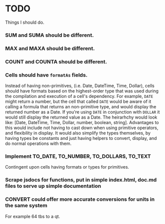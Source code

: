 # TODO
Things I should do.


### SUM and SUMA should be different.


### MAX and MAXA should be different.


### COUNT and COUNTA should be different.


### Cells should have `formatAs` fields.
Instead of having non-primitives, (i.e. Date, DateTime, Time, Dollar), cells should have formats based on the highest-order type that was used during the compilation and execution of a cell's dependency. For example, `DATE` might return a number, but the cell that called `DATE` would be aware of it calling a formula that returns an non-primitive type, and would display the returned number as a Date. If you're using `DATE` in conjunction with `DOLLAR` it would still display the returned value as a Date. The heirarhchy would look like: [Date, DateTime, Time, Dollar, number, boolean, string]. Advantages to this would include not having to cast down when using primitive operators, and flexibility in display. It would also simplify the types themselves, by having types be constants and just having helpers to convert, display, and do normal operations with them.


### Implement TO_DATE, TO_NUMBER, TO_DOLLARS, TO_TEXT
Contingent upon cells having formats or types for primitives.


### Scrape jsdocs for functions, put in simple index.html, doc.md files to serve up simple documentation


### CONVERT could offer more accurate conversions for units in the same system
For example 64 tbs to a qt.
